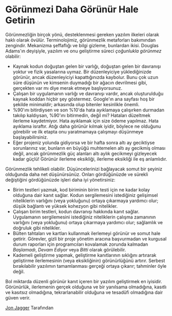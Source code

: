 # Görünmezi Daha Görünür Hale Getirin

Görünmezliğin birçok yönü, desteklenmesi gereken yazılım ilkeleri olarak haklı olarak övülür. Terminolojimiz, görünmezlik metaforları bakımından zengindir. Mekanizma şeffaflığı ve bilgi gizleme, bunlardan ikisi. Douglas Adams'ın deyişiyle, yazılım ve onu geliştirme süreci *çoğunlukla görünmez* olabilir:

- Kaynak kodun doğuştan gelen bir varlığı, doğuştan gelen bir davranışı yoktur ve fizik yasalarına uymaz. Bir düzenleyiciye yüklediğinizde görünür, ancak düzenleyiciyi kapattığınızda kaybolur. Bunu çok uzun süre düşünün ve kimsenin duymadığı bir ağacın devrilmesi gibi, gerçekten var mı diye merak etmeye başlıyorsunuz.
- Çalışan bir uygulamanın varlığı ve davranışı vardır, ancak oluşturulduğu kaynak koddan hiçbir şey göstermez. Google'ın ana sayfası hoş bir şekilde minimaldir; arkasında olup bitenler kesinlikle önemli.
- %90'ını bitirdiysen ve son %10'da hata ayıklamaya çalışırken durmadan takılıp kaldıysan, %90'ını bitirmedin, değil mi? Hataları düzeltmek ilerleme kaydetmiyor. Hata ayıklamak için size ödeme yapılmaz. Hata ayıklama israftır. Atığı daha görünür kılmak iyidir, böylece ne olduğunu görebilir ve ilk etapta onu yaratmamaya çalışmayı düşünmeye başlayabilirsiniz.
- Eğer projeniz yolunda gidiyorsa ve bir hafta sonra altı ay geciktiyse sorunlarınız var, bunların en büyüğü muhtemelen altı ay gecikmiş olması değil, ancak görünmezlik güç alanları altı aylık gecikmeyi gizleyecek kadar güçlü! Görünür ilerleme eksikliği, ilerleme eksikliği ile eş anlamlıdır.

Görünmezlik tehlikeli olabilir. Düşüncelerinizi bağlayacak somut bir şeyiniz olduğunda daha net düşünürsünüz. Onları gördüğünüzde ve sürekli değiştiğini gördüğünüzde işleri daha iyi yönetirsiniz:

- Birim testleri yazmak, kod biriminin birim testi için ne kadar kolay olduğuna dair kanıt sağlar. Kodun sergilemesini istediğiniz gelişimsel niteliklerin varlığını (veya yokluğunu) ortaya çıkarmaya yardımcı olur; düşük bağlantı ve yüksek kohezyon gibi nitelikler.
- Çalışan birim testleri, kodun davranışı hakkında kanıt sağlar. Uygulamanın sergilemesini istediğiniz niteliklerin çalışma zamanının varlığını (veya yokluğunu) ortaya çıkarmaya yardımcı olur; sağlamlık ve doğruluk gibi nitelikler.
- Bülten tahtaları ve kartları kullanmak ilerlemeyi görünür ve somut hale getirir. Görevler, gizli bir proje yönetim aracına başvurmadan ve kurgusal durum raporları için programcıları kovalamak zorunda kalmadan *Başlamadı*, *Devam Ediyor* veya *Bitti* olarak görülebilir.
- Kademeli geliştirme yapmak, geliştirme kanıtlarının sıklığını artırarak geliştirme ilerlemesinin (veya eksikliğinin) görünürlüğünü artırır. Serbest bırakılabilir yazılımın tamamlanması gerçeği ortaya çıkarır; tahminler öyle değil.

Bol miktarda düzenli görünür kanıt içeren bir yazılım geliştirmek en iyisidir. Görünürlük, ilerlemenin gerçek olduğuna ve bir yanılsama olmadığına, kasıtlı ve kasıtsız olmadığına, tekrarlanabilir olduğuna ve tesadüfi olmadığına dair güven verir.

[Jon Jagger](http://programmer.97things.oreilly.com/wiki/index.php/Jon_Jagger) Tarafından
